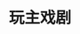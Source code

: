 ---
description: 戏剧演出节目单，本来就小众，目前还只有北京。
layout: post
results:
- primaryGenreName: Lifestyle
  version: '1.0'
  formattedPrice: 免费
  genreIds:
  - '6012'
  - '6016'
  artworkUrl60: http://is3.mzstatic.com/image/thumb/Purple62/v4/19/e1/f4/19e1f4a4-fa1a-99c0-2acf-9431614b4eda/source/60x60bb.jpg
  userRatingCountForCurrentVersion: 1
  minimumOsVersion: '8.0'
  appletvScreenshotUrls: &a []
  sellerName: Magus Soft (Beijing) Ltd.
  supportedDevices:
  - iPad2Wifi
  - iPad23G
  - iPhone4S
  - iPadThirdGen
  - iPadThirdGen4G
  - iPhone5
  - iPodTouchFifthGen
  - iPadFourthGen
  - iPadFourthGen4G
  - iPadMini
  - iPadMini4G
  - iPhone5c
  - iPhone5s
  - iPhone6
  - iPhone6Plus
  - iPodTouchSixthGen
  genres:
  - 生活
  - 娱乐
  currentVersionReleaseDate: '2016-10-04T19:05:05Z'
  trackName: 玩主戏剧
  isVppDeviceBasedLicensingEnabled: true
  description: "玩主戏剧是中国首个戏剧社交APP，优惠票、说评、社交、分享一步到位的看戏必备APP。\n\n【看戏】\n-享受专属低价优惠、秒杀活动\n-海量热门戏剧零时差发布，随时掌握戏剧动态\n【剧评】\n-热辣剧评网罗新戏看点、槽点，助你发现好戏剧。\n【戏剧圈】\n-权威戏剧专家、明星、达人都汇聚在此，让你迅速了解戏剧圈的台前幕后。\n【玩主】\n-千万戏剧迷的交流社区，看戏从此不孤单。\n \n爱戏、敢言、真玩主 
    \n来玩主戏剧，与好戏不期而遇"
  price: 0
  trackId: 1045083689
  releaseDate: '2016-10-04T19:05:05Z'
  advisories: *a
  screenshotUrls:
  - http://a3.mzstatic.com/us/r30/Purple62/v4/74/ee/15/74ee154c-5207-2e08-76ed-14237e9f0112/screen696x696.jpeg
  - http://a3.mzstatic.com/us/r30/Purple71/v4/66/73/4c/66734ccd-d170-9e4f-68f0-5a4699d786a5/screen696x696.jpeg
  - http://a3.mzstatic.com/us/r30/Purple62/v4/ed/75/e0/ed75e083-24c8-cbd7-3d4a-d8c46bc35740/screen696x696.jpeg
  - http://a2.mzstatic.com/us/r30/Purple71/v4/c7/4d/0c/c74d0c14-1d0c-60af-099c-ba9cb35428d2/screen696x696.jpeg
  artistViewUrl: https://itunes.apple.com/cn/developer/funguide/id453711799?uo=4
  primaryGenreId: 6012
  averageUserRatingForCurrentVersion: 5
  kind: software
  fileSizeBytes: '35696640'
  sellerUrl: http://www.funguide.com.cn
  trackContentRating: 4+
  bundleId: com.magus.YouXiIOSClient
  contentAdvisoryRating: 4+
  trackCensoredName: 玩主戏剧
  isGameCenterEnabled: false
  artistName: FunGuide
  languageCodesISO2A:
  - EN
  - ZH
  features: *a
  wrapperType: software
  artworkUrl512: http://is3.mzstatic.com/image/thumb/Purple62/v4/19/e1/f4/19e1f4a4-fa1a-99c0-2acf-9431614b4eda/source/512x512bb.jpg
  artworkUrl100: http://is3.mzstatic.com/image/thumb/Purple62/v4/19/e1/f4/19e1f4a4-fa1a-99c0-2acf-9431614b4eda/source/100x100bb.jpg
  trackViewUrl: https://geo.itunes.apple.com/cn/app/wan-zhu-xi-ju/id1045083689?mt=8&uo=4
  artistId: 453711799
  currency: CNY
  ipadScreenshotUrls: *a
category: 生活
tags: tag1
resultCount: 1
title: 玩主戏剧

---